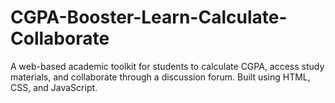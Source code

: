 # CGPA-Booster-Learn-Calculate-Collaborate
A web-based academic toolkit for students to calculate CGPA, access study materials, and collaborate through a discussion forum. Built using HTML, CSS, and JavaScript.
